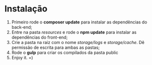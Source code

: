 # Instalação

1. Primeiro rode o __composer update__ para instalar as dependências do back-end;
2. Entre na pasta _resources_ e rode o __npm update__ para instalar as dependências do front-end;
3. Crie a pasta na raiz com o nome _storage/logs_ e _storage/cache_. Dê permissão de escrita para ambas as pastas;
4. Rode o __gulp__ para criar os compilados da pasta public
5. Enjoy it. =)